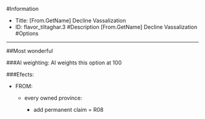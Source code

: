 #Information
 - Title: [From.GetName] Decline Vassalization
 - ID: flavor_tiltaghar.3
#Description
[From.GetName] Decline Vassalization
#Options

___
##Most wonderful

###AI weighting:
AI weights this option at 100


###Efects:<ul><li>FROM:</li><ul><li>every owned province:</li><ul><li>add permanent claim = R08</li></ul></ul></ul>
